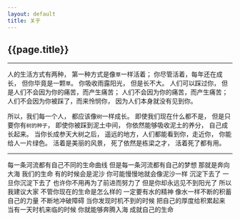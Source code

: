 ```yaml
---
layout: default
title: 关于
---
```



## {{page.title}}
* * *

人的生活方式有两种， 第一种方式是像`草`一样活着； 你尽管活着，每年还在成长， 但你毕竟是一颗`草`。 你吸收雨露阳光， 但是长不大。 人们可以踩过你， 但是人们不会因为你的痛苦，而产生痛苦； 人们不会因为你的痛苦，而产生痛苦； 人们不会因为你被踩了，而来怜悯你， 因为人们本身就没有见到你。 

所以，我们每一个人， 都应该像`树`一样成长。 即使我们现在什么都不是， 但是只要你有`树的种子`， 即使你被踩到泥土中间， 你依然能够吸收泥土的养分， 自己成长起来。 当你长成参天大树之后， 遥远的地方，人们都能看到你，走近你， 你能给人一片绿色。 活着是美丽的风景， 死了依然是栋梁之才， 活着死了都有用。

* * *

每一条河流都有自己不同的生命曲线
但是每一条河流都有自己的梦想
那就是奔向大海
我们的生命
有的时候会是泥沙
你可能慢慢地就会像泥沙一样
沉淀下去了
一旦你沉淀下去了
也许你不用再为了前进而努力了
但是你却永远见不到阳光了
所以我建议大家
不管你现在的生命是怎么样的
一定要有水的精神
像水一样不断的积蓄自己的力量
不断地冲破障碍
当你发现时机不到的时候
把自己的厚度给积累起来
当有一天时机来临的时候
你就能够奔腾入海
成就自己的生命